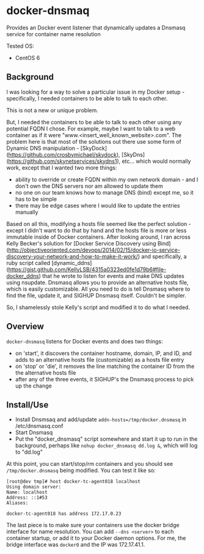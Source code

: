 # docker-dnsmaq
Provides an Docker event listener that dynamically updates a Dnsmasq service for container name resolution

Tested OS:
* CentOS 6

## Background
I was looking for a way to solve a particular issue in my Docker setup - specifically, I needed containers to be able to talk to each other.

This is not a new or unique problem.

But, I needed the containers to be able to talk to each other using any potential FQDN I chose.  For example, maybe I want to talk to a web container as if it were "www.<insert_well_known_website>.com".  The problem here is that most of the solutions out there use some form of Dynamic DNS manipulation - [SkyDock] (https://github.com/crosbymichael/skydock), [SkyDns] (https://github.com/skynetservices/skydns1), etc...  which would normally work, except that I wanted two more things:

* ability to override or create FQDN within my own network domain - and I don't own the DNS servers nor am allowed to update them
* no one on our team knows how to manage DNS (bind) except me, so it has to be simple
* there may be edge cases where I would like to update the entries manually

Based on all this, modifying a hosts file seemed like the perfect solution - except I didn't want to do that by hand and the hosts file is more or less immutable inside of Docker containers.  After looking around, I ran across Kelly Becker's solution for [Docker Service Discovery using Bind] (http://objectiveoriented.com/devops/2014/02/15/docker-io-service-discovery-your-network-and-how-to-make-it-work/) and specifically, a ruby script called [dynamic_ddns] (https://gist.github.com/KellyLSB/4315a0323ed0fe1d79b6#file-docker_ddns) that he wrote to listen for events and make DNS updates using nsupdate.  Dnsmasq allows you to provide an alternative hosts file, which is easily customizable.  All you need to do is tell Dnsmasq where to find the file, update it, and SIGHUP Dnsmasq itself.  Couldn't be simpler.

So, I shamelessly stole Kelly's script and modified it to do what I needed.

## Overview
`docker-dnsmasq` listens for Docker events and does two things:

* on 'start', it discovers the container hostname, domain, IP, and ID, and adds to an alternative hosts file (customizable) as a hosts file entry
* on 'stop' or 'die', it removes the line matching the container ID from the the alternative hosts file
* after any of the three events, it SIGHUP's the Dnsmasq process to pick up the change

## Install/Use

* Install Dnsmsaq and add/update ```addn-hosts=/tmp/docker.dnsmasq``` in /etc/dnsmasq.conf
* Start Dnsmasq
* Put the "docker_dnsmasq" script somewhere and start it up to run in the background, perhaps like ```nohup docker_dnsmasq dd.log &```, which will log to "dd.log"

At this point, you can start/stop/rm containers and you should see `/tmp/docker.dnsmasq` being modified.  You can test it like so:

```
[root@dev tmp]# host docker-tc-agent018 localhost
Using domain server:
Name: localhost
Address: ::1#53
Aliases:

docker-tc-agent018 has address 172.17.0.23
```

The last piece is to make sure your containers use the docker bridge interface for name resolution.  You can add `--dns <server>` to each container startup, or add it to your Docker daemon options.  For me, the bridge interface was `docker0` and the IP was 172.17.41.1.



